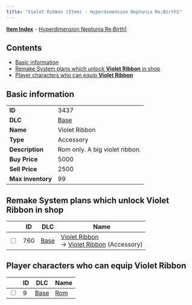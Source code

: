 ```yaml
---
title: "Violet Ribbon (Item) - Hyperdimension Neptunia Re;Birth1"
---
```


[**Item Index**](/neptunia/rb1/item/index.html) - [Hyperdimension Neptunia Re;Birth1](/neptunia/rb1)

## Contents

- [Basic information](#basic-information)
- [Remake System plans which unlock **Violet Ribbon** in shop](#remake-system-plans-which-unlock-violet-ribbon-in-shop)
- [Player characters who can equip **Violet Ribbon**](#player-characters-who-can-equip-violet-ribbon)

## Basic information

|   |   |
| -- | -- |
| **ID** | 3437 |
| **DLC** | [Base](/neptunia/rb1/dlc/1-base.html) |
| **Name** | Violet Ribbon |
| **Type** | Accessory |
| **Description** | Rom only. A big violet ribbon. |
| **Buy Price** | 5000 |
| **Sell Price** | 2500 |
| **Max inventory** | 99 |


## Remake System plans which unlock **Violet Ribbon** in shop

|    | ID | DLC | Name |
| -- | -- | --- | ---- |
| <input type="checkbox" id="rb1-remake-1-760" class="trackbox" /> | 760 | [Base](/neptunia/rb1/dlc/1-base.html) | [Violet Ribbon](/neptunia/rb1/remake/1-760-violet-ribbon.html)<br /> → [Violet Ribbon](/neptunia/rb1/item/1-3437-violet-ribbon.html) (Accessory) |


## Player characters who can equip **Violet Ribbon**

|    | ID | DLC | Name |
| -- | -- | --- | ---- |
| <input type="checkbox" id="rb1-player-1-9" class="trackbox" /> | 9 | [Base](/neptunia/rb1/dlc/1-base.html) | [Rom](/neptunia/rb1/player/1-9-rom.html) |

